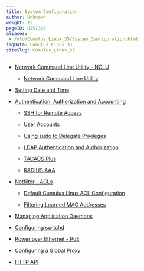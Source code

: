 ```yaml
---
title: System Configuration
author: Unknown
weight: 15
pageID: 8357329
aliases:
 - /old/Cumulus_Linux_35/System_Configuration.html
imgData: Cumulus_Linux_35
siteSlug: Cumulus_Linux_35
---
```

  - [Network Command Line Utility -
    NCLU](/old/Cumulus_Linux_35/Network_Command_Line_Utility_-_NCLU.html)
    
      - [Network Command Line
        Utility](/old/Cumulus_Linux_35/Network_Command_Line_Utility.html)

  - [Setting Date and
    Time](/old/Cumulus_Linux_35/Setting_Date_and_Time.html)

  - [Authentication, Authorization and
    Accounting](/old/Cumulus_Linux_35/Authentication,_Authorization_and_Accounting.html)
    
      - [SSH for Remote
        Access](/old/Cumulus_Linux_35/SSH_for_Remote_Access.html)
    
      - [User Accounts](/old/Cumulus_Linux_35/User_Accounts.html)
    
      - [Using sudo to Delegate
        Privileges](/old/Cumulus_Linux_35/Using_sudo_to_Delegate_Privileges.html)
    
      - [LDAP Authentication and
        Authorization](/old/Cumulus_Linux_35/LDAP_Authentication_and_Authorization.html)
    
      - [TACACS Plus](/old/Cumulus_Linux_35/TACACS_Plus.html)
    
      - [RADIUS AAA](/old/Cumulus_Linux_35/RADIUS_AAA.html)

  - [Netfilter - ACLs](/old/Cumulus_Linux_35/Netfilter_-_ACLs.html)
    
      - [Default Cumulus Linux ACL
        Configuration](/old/Cumulus_Linux_35/Default_Cumulus_Linux_ACL_Configuration.html)
    
      - [Filtering Learned MAC
        Addresses](/old/Cumulus_Linux_35/Filtering_Learned_MAC_Addresses.html)

  - [Managing Application
    Daemons](/old/Cumulus_Linux_35/Managing_Application_Daemons.html)

  - [Configuring
    switchd](/old/Cumulus_Linux_35/Configuring_switchd.html)

  - [Power over Ethernet -
    PoE](/old/Cumulus_Linux_35/Power_over_Ethernet_-_PoE.html)

  - [Configuring a Global
    Proxy](/old/Cumulus_Linux_35/Configuring_a_Global_Proxy.html)

  - [HTTP API](/old/Cumulus_Linux_35/HTTP_API.html)
